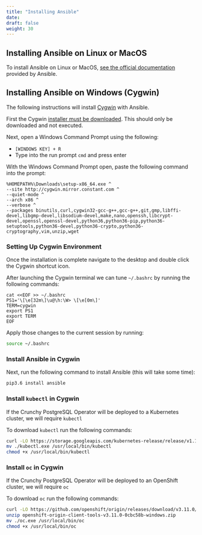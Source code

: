 ```yaml
---
title: "Installing Ansible"
date:
draft: false
weight: 30
---
```


## Installing Ansible on Linux or MacOS

To install Ansible on Linux or MacOS, [see the official documentation](https://docs.ansible.com/ansible/latest/installation_guide/intro_installation.html#installing-the-control-machine)
 provided by Ansible.

## Installing Ansible on Windows (Cygwin)

The following instructions will install [Cygwin](https://www.cygwin.com/) with Ansible.

First the Cygwin [installer must be downloaded](http://cygwin.com/setup-x86_64.exe).  This 
should only be downloaded and not executed.

Next, open a Windows Command Prompt using the following:

* `[WINDOWS KEY] + R`
* Type into the run prompt `cmd` and press enter

With the Windows Command Prompt open, paste the following command into the prompt:

```
%HOMEPATH%\Downloads\setup-x86_64.exe ^
--site http://cygwin.mirror.constant.com ^
--quiet-mode ^
--arch x86 ^
--verbose ^
--packages binutils,curl,cygwin32-gcc-g++,gcc-g++,git,gmp,libffi-devel,libgmp-devel,libsodium-devel,make,nano,openssh,libcrypt-devel,openssl,openssl-devel,python36,python36-pip,python36-setuptools,python36-devel,python36-crypto,python36-cryptography,vim,unzip,wget
```

### Setting Up Cygwin Environment

Once the installation is complete navigate to the desktop and double click the Cygwin shortcut icon.

After launching the Cygwin terminal we can tune `~/.bashrc` by running the following commands:

```
cat <<EOF >> ~/.bashrc
PS1='\[\e[32m\]\u@\h:\W> \[\e[0m\]'
TERM=cygwin
export PS1
export TERM
EOF
```

Apply those changes to the current session by running:

```bash
source ~/.bashrc
```

### Install Ansible in Cygwin

Next, run the following command to install Ansible (this will take some time):

```bash
pip3.6 install ansible
```

### Install `kubectl` in Cygwin

If the Crunchy PostgreSQL Operator will be deployed to a Kubernetes cluster, we 
will require `kubectl`

To download `kubectl` run the following commands:

```bash
curl -LO https://storage.googleapis.com/kubernetes-release/release/v1.13.0/bin/windows/amd64/kubectl.exe
mv ./kubectl.exe /usr/local/bin/kubectl
chmod +x /usr/local/bin/kubectl
```

### Install `oc` in Cygwin

If the Crunchy PostgreSQL Operator will be deployed to an OpenShift cluster, we
will require `oc`

To download `oc` run the following commands:

```bash
curl -LO https://github.com/openshift/origin/releases/download/v3.11.0/openshift-origin-client-tools-v3.11.0-0cbc58b-windows.zip
unzip openshift-origin-client-tools-v3.11.0-0cbc58b-windows.zip
mv ./oc.exe /usr/local/bin/oc
chmod +x /usr/local/bin/oc
```
